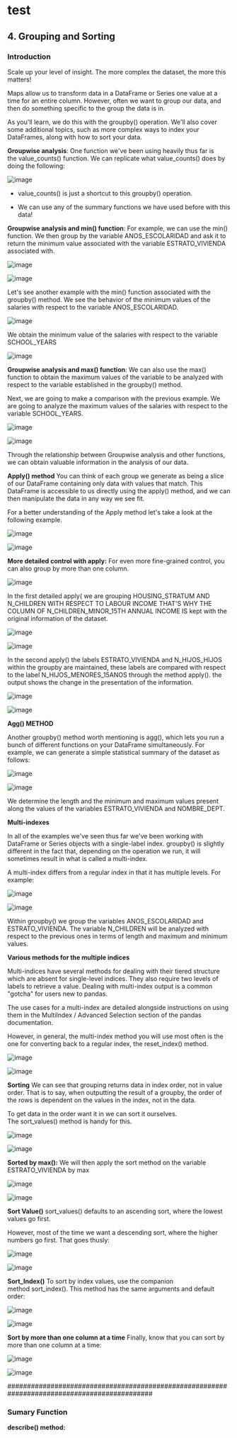 # test

## **4. Grouping and Sorting**

### **Introduction**

Scale up your level of insight. The more complex the dataset, the more this matters!

Maps allow us to transform data in a DataFrame or Series one value at a time for an entire column. However, often we want to group our data, and then do something specific to the group the data is in.

As you'll learn, we do this with the groupby() operation. We'll also cover some additional topics, such as more complex ways to index your DataFrames, along with how to sort your data.

**Groupwise analysis**: One function we've been using heavily thus far is the value_counts() function. We can replicate what value_counts() does by doing the following:

![image](https://github.com/CLAREISMO/test/assets/63759427/235bfc4b-f289-47e4-a7cb-a81ee130702b)

+ value_counts() is just a shortcut to this groupby() operation.  

+ We can use any of the summary functions we have used before with this data!


**Groupwise analysis and min() function**: For example, we can use the min() function. We then group by the variable ANOS_ESCOLARIDAD and ask it to return the minimum value associated with the variable ESTRATO_VIVIENDA associated with.

![image](https://github.com/CLAREISMO/test/assets/63759427/27988d25-9dee-4bf4-b4d1-4aafe2f5b051)

![image](https://github.com/CLAREISMO/test/assets/63759427/13454ca3-bd0a-4642-8bfe-fed1f7f78f6c)


Let's see another example with the min() function associated with the groupby() method. We see the behavior of the minimum values of the salaries with respect to the variable ANOS_ESCOLARIDAD. 

![image](https://github.com/CLAREISMO/test/assets/63759427/b881c626-2cee-4aab-9d69-01aba174bf39)

We obtain the minimum value of the salaries with respect to the variable SCHOOL_YEARS


![image](https://github.com/CLAREISMO/test/assets/63759427/14544a7a-69dc-4379-af0c-2f6e602b68ca)

**Groupwise analysis and max() function**: We can also use the max() function to obtain the maximum values of the variable to be analyzed with respect to the variable established in the groupby() method.

Next, we are going to make a comparison with the previous example. We are going to analyze the maximum values of the salaries with respect to the variable  SCHOOL_YEARS.

![image](https://github.com/CLAREISMO/test/assets/63759427/fa925a30-274d-4c7f-8c84-6ffd969429ad)

![image](https://github.com/CLAREISMO/test/assets/63759427/3e70aa48-aa30-4089-8ea3-082019ba7c5d)

Through the relationship between Groupwise analysis and other functions, we can obtain valuable information in the analysis of our data.


**Apply() method**
You can think of each group we generate as being a slice of our DataFrame containing only data with values that match. This DataFrame is accessible to us directly using the apply() method, and we can then manipulate the data in any way we see fit.

For a better understanding of the Apply method let's take a look at the following example.

![image](https://github.com/CLAREISMO/test/assets/63759427/106eab59-f535-453a-9837-0aa566ce3d36)


![image](https://github.com/CLAREISMO/test/assets/63759427/d137afea-6eab-4513-bce4-d031f810ed45)

**More detailed control with apply:** For even more fine-grained control, you can also group by more than one column.


![image](https://github.com/CLAREISMO/test/assets/63759427/e446101a-29ed-4a15-a746-90d6242b4aac)

In the first detailed apply( we are grouping HOUSING_STRATUM AND N_CHILDREN WITH RESPECT TO LABOUR INCOME THAT'S WHY THE COLUMN OF N_CHILDREN_MINOR_15TH ANNUAL INCOME IS kept with the original information of the dataset.

![image](https://github.com/CLAREISMO/test/assets/63759427/e91e58c3-96de-40b2-8279-62d13c4795fe)

![image](https://github.com/CLAREISMO/test/assets/63759427/2d9483a3-23b8-46fc-8a4c-ce73690f607e)

In the second apply() the labels ESTRATO_VIVIENDA and N_HIJOS_HIJOS within the groupby are maintained, these labels are compared with respect to the label N_HIJOS_MENORES_15ANOS through the method apply(). the output shows the change in the presentation of the information.

![image](https://github.com/CLAREISMO/test/assets/63759427/fa695387-bd4c-4a2f-8896-eec363086a51)

![image](https://github.com/CLAREISMO/test/assets/63759427/7bf5e2ee-9d22-4a21-bd4f-51f3a1f39721)


**Agg() METHOD**

Another groupby() method worth mentioning is agg(), which lets you run a bunch of different functions on your DataFrame simultaneously. For example, we can generate a simple statistical summary of the dataset as follows:

![image](https://github.com/CLAREISMO/test/assets/63759427/7c9f0cbf-5682-4959-8b57-640595d2548d)

![image](https://github.com/CLAREISMO/test/assets/63759427/40f83f9e-e4b7-4862-885d-897428e9f94f)

We determine the length and the minimum and maximum values present along the values of the variables ESTRATO_VIVIENDA and NOMBRE_DEPT.

**Multi-indexes**

In all of the examples we've seen thus far we've been working with DataFrame or Series objects with a single-label index. groupby() is slightly different in the fact that, depending on the operation we run, it will sometimes result in what is called a multi-index.

A multi-index differs from a regular index in that it has multiple levels. For example:

![image](https://github.com/CLAREISMO/test/assets/63759427/bda70594-0c34-4e4a-ac9d-5406919edd97)

![image](https://github.com/CLAREISMO/test/assets/63759427/029fef30-9f60-4498-a4f3-0b5b2c8ee6bc)


Within groupby() we group the variables ANOS_ESCOLARIDAD and ESTRATO_VIVIENDA. The variable N_CHILDREN will be analyzed with respect to the previous ones in terms of length and maximum and minimum values.


**Various methods for the multiple indices**

Multi-indices have several methods for dealing with their tiered structure which are absent for single-level indices. They also require two levels of labels to retrieve a value. Dealing with multi-index output is a common "gotcha" for users new to pandas.

The use cases for a multi-index are detailed alongside instructions on using them in the MultiIndex / Advanced Selection section of the pandas documentation.

However, in general, the multi-index method you will use most often is the one for converting back to a regular index, the reset_index() method.

![image](https://github.com/CLAREISMO/test/assets/63759427/61993f70-3dfb-4b70-8e0d-ed25b5fb0e1b)

![image](https://github.com/CLAREISMO/test/assets/63759427/1ef309c8-85e6-413c-9d15-72e8666d76e5)


**Sorting**
We can see that grouping returns data in index order, not in value order. That is to say, when outputting the result of a groupby, the order of the rows is dependent on the values in the index, not in the data.

To get data in the order want it in we can sort it ourselves. The sort_values() method is handy for this.

![image](https://github.com/CLAREISMO/test/assets/63759427/eb14a5b3-2287-4e38-8bb8-a42fe0dfbe7d)

![image](https://github.com/CLAREISMO/test/assets/63759427/2ebca645-4d79-4df9-b680-e1301a6a21ba)


**Sorted by max():** We will then apply the sort method on the variable ESTRATO_VIVIENDA by max

![image](https://github.com/CLAREISMO/test/assets/63759427/d12ba6fa-57ed-48bf-b04c-c7ca7a607ae0)

![image](https://github.com/CLAREISMO/test/assets/63759427/744f63f8-9900-4d40-80be-07eb0996586c)


**Sort Value()**
sort_values() defaults to an ascending sort, where the lowest values go first. 

However, most of the time we want a descending sort, where the higher numbers go first. That goes thusly:

![image](https://github.com/CLAREISMO/test/assets/63759427/51632402-1353-42e1-848f-c87d6ec68dd5)

![image](https://github.com/CLAREISMO/test/assets/63759427/4b716658-9331-4952-ab4c-71310e273d1f)


**Sort_Index()**
To sort by index values, use the companion method sort_index(). This method has the same arguments and default order:

![image](https://github.com/CLAREISMO/test/assets/63759427/a1d532a7-82ad-4406-b09c-6b234975c000)

![image](https://github.com/CLAREISMO/test/assets/63759427/2696e4fd-7cd1-4b6f-9b5d-3d5e3152409e)


**Sort by more than one column at a time**
Finally, know that you can sort by more than one column at a time:

![image](https://github.com/CLAREISMO/test/assets/63759427/7b010db0-3ada-4671-99a3-6226b9f08697)

![image](https://github.com/CLAREISMO/test/assets/63759427/85a2584b-172b-4b30-9653-8524bebcf162)


















































#############################################################################################


### **Sumary Function**

**describe() method:**









































































































































































